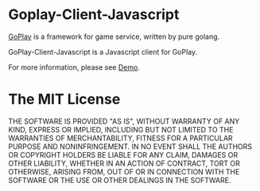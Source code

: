 # Goplay-Client-Javascript

[GoPlay](https://github.com/jennal/goplay) is a framework for game service, written by pure golang.

GoPlay-Client-Javascript is a Javascript client for GoPlay.

For more information, please see [Demo](demo).

# The MIT License

THE SOFTWARE IS PROVIDED "AS IS", WITHOUT WARRANTY OF ANY KIND, EXPRESS OR IMPLIED, INCLUDING BUT NOT LIMITED TO THE WARRANTIES OF MERCHANTABILITY, FITNESS FOR A PARTICULAR PURPOSE AND NONINFRINGEMENT. IN NO EVENT SHALL THE AUTHORS OR COPYRIGHT HOLDERS BE LIABLE FOR ANY CLAIM, DAMAGES OR OTHER LIABILITY, WHETHER IN AN ACTION OF CONTRACT, TORT OR OTHERWISE, ARISING FROM, OUT OF OR IN CONNECTION WITH THE SOFTWARE OR THE USE OR OTHER DEALINGS IN THE SOFTWARE.